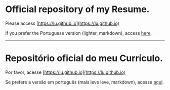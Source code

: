 # Official repository of my Resume.
Please access [https://lu.github.io](https://lu.github.io)

If you prefer the Portuguese version (lighter, markdown), access [here](/2023/README.md).

---

# Repositório oficial do meu Currículo.

Por favor, acesse [https://lu.github.io](https://lu.github.io)

Se prefere a versão em português (mais leve leve, markdown), acesse [aqui](/2023/README.md).
